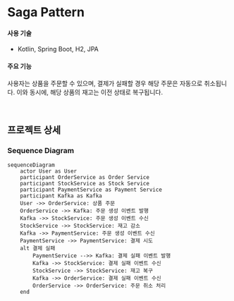 # Saga Pattern

#### 사용 기술

- Kotlin, Spring Boot, H2, JPA

#### 주요 기능

사용자는 상품을 주문할 수 있으며, 결제가 실패할 경우 해당 주문은 자동으로 취소됩니다. 이와 동시에, 해당 상품의 재고는 이전 상태로 복구됩니다.

<br>

## 프로젝트 상세

### Sequence Diagram

```mermaid
sequenceDiagram
    actor User as User
    participant OrderService as Order Service
    participant StockService as Stock Service
    participant PaymentService as Payment Service
    participant Kafka as Kafka
    User ->> OrderService: 상품 주문
    OrderService ->> Kafka: 주문 생성 이벤트 발행
    Kafka ->> StockService: 주문 생성 이벤트 수신
    StockService ->> StockService: 재고 감소
    Kafka ->> PaymentService: 주문 생성 이벤트 수신
    PaymentService ->> PaymentService: 결제 시도
    alt 결제 실패
        PaymentService -->> Kafka: 결제 실패 이벤트 발행
        Kafka ->> StockService: 결제 실패 이벤트 수신
        StockService ->> StockService: 재고 복구
        Kafka ->> OrderService: 결제 실패 이벤트 수신
        OrderService ->> OrderService: 주문 취소 처리
    end
```
